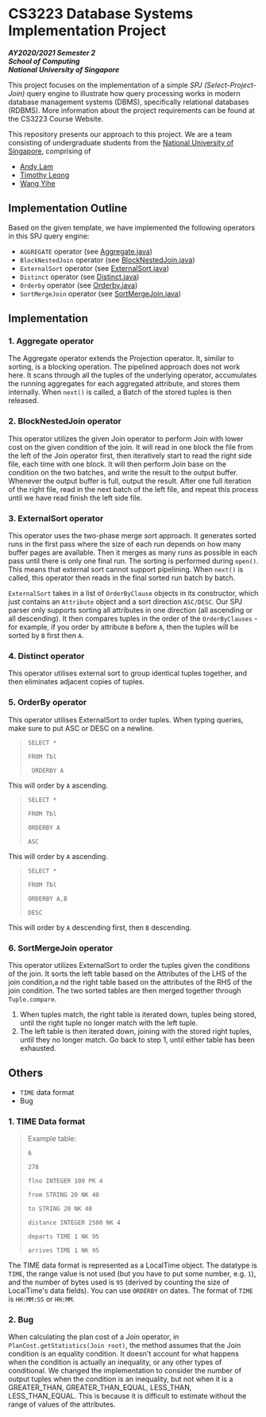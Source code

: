 # CS3223 Database Systems Implementation Project

**_AY2020/2021 Semester 2<br>
School of Computing<br>
National University of Singapore_**

This project focuses on the implementation of a simple _SPJ (Select-Project-Join)_ query engine to illustrate how query processing works in modern database management systems (DBMS), specifically relational databases (RDBMS). More information about the project requirements can be found at the CS3223 Course Website.

This repository presents our approach to this project. We are a team consisting of undergraduate students from the [National University of Singapore](http://www.nus.edu.sg), comprising of

- [Andy Lam](https://github.com/andyylam)
- [Timothy Leong](https://github.com/timothyleong97)
- [Wang Yihe](https://github.com/Yihe-Harry)

## Implementation Outline

Based on the given template, we have implemented the following operators in this SPJ query engine:

- `AGGREGATE` operator (see [Aggregate.java](COMPONENT/src/qp/operators/Aggregate.java))
- `BlockNestedJoin` operator (see [BlockNestedJoin.java](COMPONENT/src/qp/operators/BlockNestedJoin.java))
- `ExternalSort` operator (see [ExternalSort.java](COMPONENT/src/qp/operators/ExternalSort.java)) 
- `Distinct` operator (see [Distinct.java](COMPONENT/src/qp/operators/Distinct.java))
- `Orderby` operator (see [Orderby.java](COMPONENT/src/qp/operators/OrderBy.java))
- `SortMergeJoin` operator (see [SortMergeJoin.java](COMPONENT/src/qp/operators/SortMergeJoin.java))

## Implementation

### 1. Aggregate operator

The Aggregate operator extends the Projection operator. It, similar to sorting, is a blocking operation. The pipelined approach does not work here. It scans through all the tuples of the underlying operator, accumulates the running aggregates for each aggregated attribute, and stores them internally. When `next()` is called, a Batch of the stored tuples is then released. 

### 2. BlockNestedJoin operator

This operator utilizes the given Join operator to perform Join with lower cost on the given condition of the join. It 
will read in one block the file from the left of the Join operator first, then iteratively start to read the right side file, each time with one block.
It will then perform Join base on the condition on the two batches, and write the result to the output buffer.
Whenever the output buffer is full, output the result. After one full iteration of the right file, read in the next batch of the left file, and repeat this process until we have read finish the left side file.

### 3. ExternalSort operator

This operator uses the two-phase merge sort approach. It generates sorted runs in the first pass where the size of each run depends on how many buffer pages are available. Then it merges as many runs as possible in each pass until there is only one final run. The sorting is performed during `open()`. This means that external sort cannot support pipelining. When `next()`  is called, this operator then reads in the final sorted run batch by batch.

`ExternalSort` takes in a list of `OrderByClause` objects in its constructor, which just contains an `Attribute` object and a sort direction `ASC/DESC`. Our SPJ parser only supports sorting all attributes in one direction (all ascending or all descending). It then compares tuples in the order of the `OrderByClauses` - for example, if you order by attribute `B` before `A`, then the tuples will be sorted by `B` first then `A`.

### 4. Distinct operator

This operator utilises external sort to group identical tuples together, and then eliminates adjacent copies of tuples. 

### 5. OrderBy operator

This operator utilises ExternalSort to order tuples. When typing queries, make sure to put ASC or DESC on a newline.

> `SELECT *`
>
> `FROM Tbl`
>
> `
> ORDERBY A`

This will order by `A` ascending.

> `SELECT *`
>
> `FROM Tbl
> `
>
> `ORDERBY A
> `
>
> `ASC`

This will order by `A` ascending.

> `SELECT *`
>
> `
> FROM Tbl
> `
>
> `ORDERBY A,B
> `
>
> `DESC`

This will order by `A` descending first, then `B` descending.

### 6. SortMergeJoin operator

This operator utilizes ExternalSort to order the tuples given the conditions of the join. It sorts the left table based on the Attributes of the LHS of the join condition,a nd the right table based on the attributes of the RHS of the join condition. The two sorted tables are then merged together through `Tuple.compare`. 
1. When tuples match, the right table is iterated down, tuples being stored, until the right tuple no longer match with the left tuple. 
2. The left table is then iterated down, joining with the stored right tuples, until they no longer match. Go back to step 1, until either table has been exhausted.

## Others
- `TIME` data format
- Bug

### 1. TIME Data format
> Example table:
> 
> `6`
> 
> `278`
> 
> `flno INTEGER 100 PK 4`
> 
> `from STRING 20 NK 40`
> 
> `to STRING 20 NK 40`
> 
> `distance INTEGER 2500 NK 4`
> 
> `departs TIME 1 NK 95`
> 
> `arrives TIME 1 NK 95`

The TIME data format is represented as a LocalTime object. The datatype is `TIME`, the range value is 
not used (but you have to put some number, e.g. `1`), and the number of bytes used is `95` (derived by counting the size
of LocalTime's data fields). You can use `ORDERBY` on dates. The format of `TIME` is `HH:MM:SS` or `HH:MM`.

### 2. Bug

When calculating the plan cost of a Join operator, in `PlanCost.getStatistics(Join root)`, the method assumes that the Join condition is an equality condition. It doesn't account for what happens when the condition is actually an inequality, or any other types of conditional. We changed the implementation to consider the number of output tuples when the condition is an inequality, but not when it is a GREATER_THAN, GREATER_THAN_EQUAL, LESS_THAN, LESS_THAN_EQUAL. This is because it is difficult to estimate without the range of values of the attributes. 
